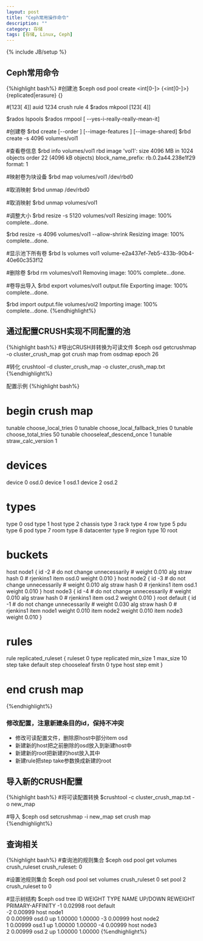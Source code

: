 ```yaml
---
layout: post
title: "Ceph常用操作命令"
description: ""
category: 存储 
tags: [存储, Linux, Ceph]
---
```

{% include JB/setup %}
## Ceph常用命令
{%highlight bash%}
#创建池
$ceph osd pool create <poolname> <int[0-]> {<int[0-]>} {replicated|erasure} {<int>}

#[123[ 4]]   auid 1234  crush rule 4
$rados mkpool <pool-name> [123[ 4]]

$rados lspools
$rados rmpool <pool-name> [<pool-name> --yes-i-really-really-mean-it]

#创建卷
$rbd create [--order <bits>] [--image-features <features>] [--image-shared]
$rbd create -s 4096 volumes/vol1

#查看卷信息
$rbd info volumes/vol1
rbd image 'vol1':
        size 4096 MB in 1024 objects
        order 22 (4096 kB objects)
        block_name_prefix: rb.0.2a44.238e1f29
        format: 1

#映射卷为块设备
$rbd map volumes/vol1
/dev/rbd0

#取消映射
$rbd unmap /dev/rbd0 

#取消映射
$rbd unmap volumes/vol1

#调整大小
$rbd resize -s 5120 volumes/vol1
Resizing image: 100% complete...done.

$rbd resize -s 4096 volumes/vol1 --allow-shrink
Resizing image: 100% complete...done.

#显示池下所有卷
$rbd ls volumes
vol1
volume-e2a437ef-7eb5-433b-90b4-40e60c353f12

#删除卷
$rbd rm volumes/vol1
Removing image: 100% complete...done.

#卷导出导入
$rbd export volumes/vol1 output.file
Exporting image: 100% complete...done.

$rbd import output.file volumes/vol2
Importing image: 100% complete...done.
{%endhighlight%}

## 通过配置CRUSH实现不同配置的池
{%highlight bash%}
#导出CRUSH并转换为可读文件
$ceph osd getcrushmap -o cluster_crush_map
got crush map from osdmap epoch 26

#转化
crushtool -d cluster_crush_map -o cluster_crush_map.txt
{%endhighlight%}

配置示例
{%highlight bash%}
# begin crush map
tunable choose_local_tries 0
tunable choose_local_fallback_tries 0
tunable choose_total_tries 50
tunable chooseleaf_descend_once 1
tunable straw_calc_version 1

# devices
device 0 osd.0
device 1 osd.1
device 2 osd.2

# types
type 0 osd
type 1 host
type 2 chassis
type 3 rack
type 4 row
type 5 pdu
type 6 pod
type 7 room
type 8 datacenter
type 9 region
type 10 root

# buckets
host node1 {
        id -2           # do not change unnecessarily
        # weight 0.010
        alg straw
        hash 0  # rjenkins1
        item osd.0 weight 0.010
}
host node2 {
        id -3           # do not change unnecessarily
        # weight 0.010
        alg straw
        hash 0  # rjenkins1
        item osd.1 weight 0.010
}
host node3 {
        id -4           # do not change unnecessarily
        # weight 0.010
        alg straw
        hash 0  # rjenkins1
        item osd.2 weight 0.010
}
root default {
        id -1           # do not change unnecessarily
        # weight 0.030
        alg straw
        hash 0  # rjenkins1
        item node1 weight 0.010
        item node2 weight 0.010
        item node3 weight 0.010
}

# rules
rule replicated_ruleset {
        ruleset 0
        type replicated
        min_size 1
        max_size 10
        step take default
        step chooseleaf firstn 0 type host
        step emit
}

# end crush map
{%endhighlight%}

### 修改配置，注意新建条目的id，保持不冲突
- 修改可读配置文件，删除原host中部分item osd
- 新建新的host把之前删除的osd放入到新建host中
- 新建新的root把新建的host放入其中
- 新建rule把step take参数换成新建的root

## 导入新的CRUSH配置
{%highlight bash%}
#将可读配置转换
$crushtool -c cluster_crush_map.txt -o new_map

#导入
$ceph osd setcrushmap -i new_map 
set crush map
{%endhighlight%}

## 查询相关
{%highlight bash%}
#查询池的规则集合
$ceph osd pool get volumes crush_ruleset 
crush_ruleset: 0

#设置池规则集合
$ceph osd pool set volumes crush_ruleset 0
set pool 2 crush_ruleset to 0

#显示树结构
$ceph osd tree
ID WEIGHT  TYPE NAME      UP/DOWN REWEIGHT PRIMARY-AFFINITY 
-1 0.02998 root default                                     
-2 0.00999     host node1                                   
 0 0.00999         osd.0       up  1.00000          1.00000 
-3 0.00999     host node2                                   
 1 0.00999         osd.1       up  1.00000          1.00000 
-4 0.00999     host node3                                   
 2 0.00999         osd.2       up  1.00000          1.00000
{%endhighlight%}

